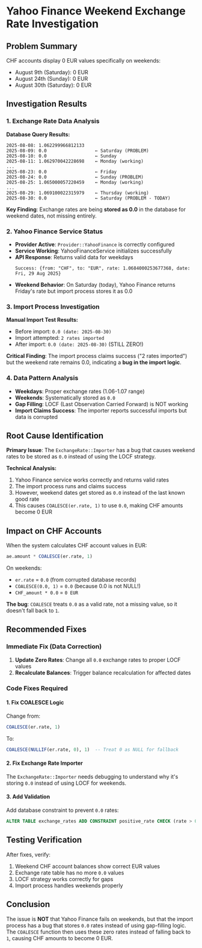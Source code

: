 # Yahoo Finance Weekend Exchange Rate Investigation

## Problem Summary
CHF accounts display 0 EUR values specifically on weekends:
- August 9th (Saturday): 0 EUR
- August 24th (Sunday): 0 EUR  
- August 30th (Saturday): 0 EUR

## Investigation Results

### 1. Exchange Rate Data Analysis
**Database Query Results:**
```
2025-08-08: 1.062299966812133
2025-08-09: 0.0                  ← Saturday (PROBLEM)
2025-08-10: 0.0                  ← Sunday  
2025-08-11: 1.062970042228698    ← Monday (working)
...
2025-08-23: 0.0                  ← Friday
2025-08-24: 0.0                  ← Sunday (PROBLEM)
2025-08-25: 1.065000057220459    ← Monday (working)
...
2025-08-29: 1.069100022315979    ← Thursday (working)
2025-08-30: 0.0                  ← Saturday (PROBLEM - TODAY)
```

**Key Finding**: Exchange rates are being **stored as 0.0** in the database for weekend dates, not missing entirely.

### 2. Yahoo Finance Service Status
- **Provider Active**: `Provider::YahooFinance` is correctly configured
- **Service Working**: YahooFinanceService initializes successfully
- **API Response**: Returns valid data for weekdays
  ```
  Success: {from: "CHF", to: "EUR", rate: 1.0684000253677368, date: Fri, 29 Aug 2025}
  ```
- **Weekend Behavior**: On Saturday (today), Yahoo Finance returns Friday's rate but import process stores it as 0.0

### 3. Import Process Investigation
**Manual Import Test Results:**
- Before import: `0.0 (date: 2025-08-30)`
- Import attempted: `2 rates imported` 
- After import: `0.0 (date: 2025-08-30)` (STILL ZERO!)

**Critical Finding**: The import process claims success ("2 rates imported") but the weekend rate remains 0.0, indicating a **bug in the import logic**.

### 4. Data Pattern Analysis
- **Weekdays**: Proper exchange rates (1.06-1.07 range)
- **Weekends**: Systematically stored as `0.0`
- **Gap Filling**: LOCF (Last Observation Carried Forward) is NOT working
- **Import Claims Success**: The importer reports successful imports but data is corrupted

## Root Cause Identification

**Primary Issue**: The `ExchangeRate::Importer` has a bug that causes weekend rates to be stored as `0.0` instead of using the LOCF strategy.

**Technical Analysis:**
1. Yahoo Finance service works correctly and returns valid rates
2. The import process runs and claims success
3. However, weekend dates get stored as `0.0` instead of the last known good rate
4. This causes `COALESCE(er.rate, 1)` to use `0.0`, making CHF amounts become 0 EUR

## Impact on CHF Accounts

When the system calculates CHF account values in EUR:
```sql
ae.amount * COALESCE(er.rate, 1)
```

On weekends:
- `er.rate` = `0.0` (from corrupted database records)
- `COALESCE(0.0, 1)` = `0.0` (because 0.0 is not NULL!)
- `CHF_amount * 0.0` = `0 EUR`

**The bug**: `COALESCE` treats `0.0` as a valid rate, not a missing value, so it doesn't fall back to `1`.

## Recommended Fixes

### Immediate Fix (Data Correction)
1. **Update Zero Rates**: Change all `0.0` exchange rates to proper LOCF values
2. **Recalculate Balances**: Trigger balance recalculation for affected dates

### Code Fixes Required

#### 1. Fix COALESCE Logic
Change from:
```sql
COALESCE(er.rate, 1)
```
To:
```sql
COALESCE(NULLIF(er.rate, 0), 1)  -- Treat 0 as NULL for fallback
```

#### 2. Fix Exchange Rate Importer
The `ExchangeRate::Importer` needs debugging to understand why it's storing `0.0` instead of using LOCF for weekends.

#### 3. Add Validation
Add database constraint to prevent `0.0` rates:
```sql
ALTER TABLE exchange_rates ADD CONSTRAINT positive_rate CHECK (rate > 0);
```

## Testing Verification
After fixes, verify:
1. Weekend CHF account balances show correct EUR values
2. Exchange rate table has no more `0.0` values
3. LOCF strategy works correctly for gaps
4. Import process handles weekends properly

## Conclusion
The issue is **NOT** that Yahoo Finance fails on weekends, but that the import process has a bug that stores `0.0` rates instead of using gap-filling logic. The `COALESCE` function then uses these zero rates instead of falling back to `1`, causing CHF amounts to become 0 EUR.
